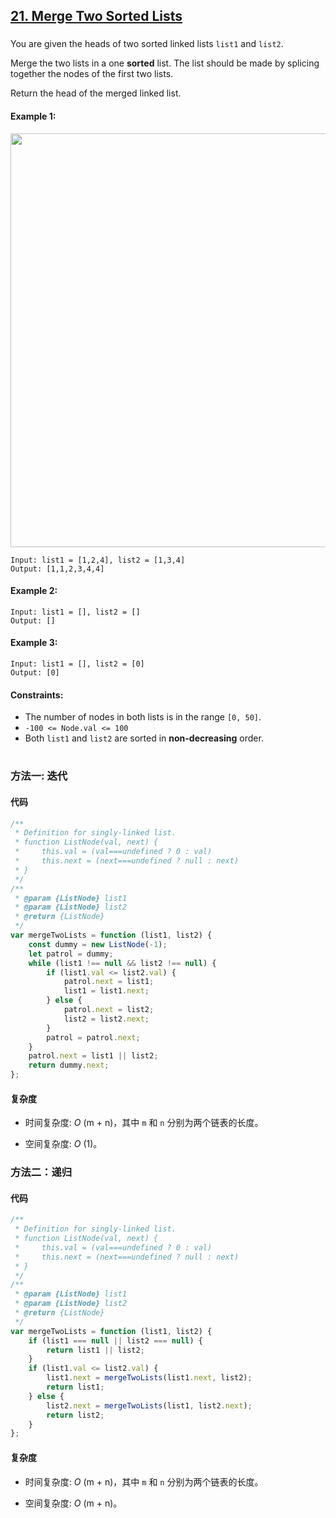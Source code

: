 ## [21. Merge Two Sorted Lists](https://leetcode.com/problems/merge-two-sorted-lists/)

###

You are given the heads of two sorted linked lists `list1` and `list2`.

Merge the two lists in a one **sorted** list. The list should be made by splicing together the nodes of the first two lists.

Return the head of the merged linked list.

#### Example 1:

<img src="https://assets.leetcode.com/uploads/2020/10/03/merge_ex1.jpg" width="662" />

```
Input: list1 = [1,2,4], list2 = [1,3,4]
Output: [1,1,2,3,4,4]
```

#### Example 2:

```
Input: list1 = [], list2 = []
Output: []
```

#### Example 3:

```
Input: list1 = [], list2 = [0]
Output: [0]
```

#### Constraints:

-   The number of nodes in both lists is in the range `[0, 50]`.
-   `-100 <= Node.val <= 100`
-   Both `list1` and `list2` are sorted in **non-decreasing** order.

#

### 方法一: 迭代

#### 代码

```javascript
/**
 * Definition for singly-linked list.
 * function ListNode(val, next) {
 *     this.val = (val===undefined ? 0 : val)
 *     this.next = (next===undefined ? null : next)
 * }
 */
/**
 * @param {ListNode} list1
 * @param {ListNode} list2
 * @return {ListNode}
 */
var mergeTwoLists = function (list1, list2) {
    const dummy = new ListNode(-1);
    let patrol = dummy;
    while (list1 !== null && list2 !== null) {
        if (list1.val <= list2.val) {
            patrol.next = list1;
            list1 = list1.next;
        } else {
            patrol.next = list2;
            list2 = list2.next;
        }
        patrol = patrol.next;
    }
    patrol.next = list1 || list2;
    return dummy.next;
};
```

#### 复杂度

-   时间复杂度: _O_ (m + n)，其中 `m` 和 `n` 分别为两个链表的长度。

-   空间复杂度: _O_ (1)。

### 方法二：递归

#### 代码

```javascript
/**
 * Definition for singly-linked list.
 * function ListNode(val, next) {
 *     this.val = (val===undefined ? 0 : val)
 *     this.next = (next===undefined ? null : next)
 * }
 */
/**
 * @param {ListNode} list1
 * @param {ListNode} list2
 * @return {ListNode}
 */
var mergeTwoLists = function (list1, list2) {
    if (list1 === null || list2 === null) {
        return list1 || list2;
    }
    if (list1.val <= list2.val) {
        list1.next = mergeTwoLists(list1.next, list2);
        return list1;
    } else {
        list2.next = mergeTwoLists(list1, list2.next);
        return list2;
    }
};
```

#### 复杂度

-   时间复杂度: _O_ (m + n)，其中 `m` 和 `n` 分别为两个链表的长度。

-   空间复杂度: _O_ (m + n)。
